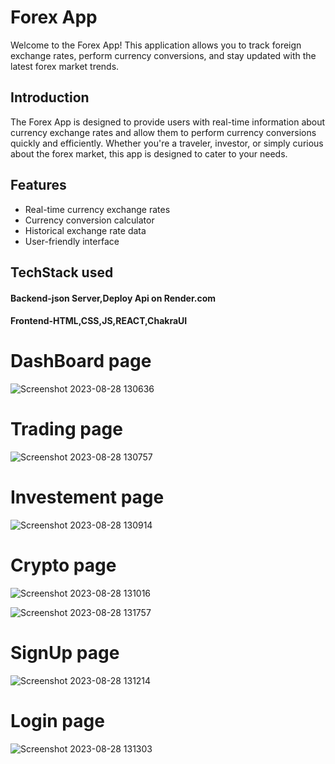 # Forex App

Welcome to the Forex App! This application allows you to track foreign exchange rates, perform currency conversions, and stay updated with the latest forex market trends.


## Introduction
The Forex App is designed to provide users with real-time information about currency exchange rates and allow them to perform currency conversions quickly and efficiently. Whether you're a traveler, investor, or simply curious about the forex market, this app is designed to cater to your needs.

## Features
- Real-time currency exchange rates
- Currency conversion calculator
- Historical exchange rate data
- User-friendly interface
## TechStack used
<h4>Backend-json Server,Deploy Api on Render.com</h4> 
<h4>Frontend-HTML,CSS,JS,REACT,ChakraUI</h4>


# DashBoard page
![Screenshot 2023-08-28 130636](https://github.com/Sushree-01/flying-word-4664/assets/119348515/2b22128c-98ac-460f-9cb0-b19ccdd23a54)

# Trading page
![Screenshot 2023-08-28 130757](https://github.com/Sushree-01/flying-word-4664/assets/119348515/ba41810d-c5c1-4efc-9a3b-8b7755f7fda5)

# Investement page
![Screenshot 2023-08-28 130914](https://github.com/Sushree-01/flying-word-4664/assets/119348515/27931768-75f6-477a-8ba3-35613c07d8da)

# Crypto page
![Screenshot 2023-08-28 131016](https://github.com/Sushree-01/flying-word-4664/assets/119348515/cfd76d69-0122-4f51-989f-163f9c21fb22)


![Screenshot 2023-08-28 131757](https://github.com/Sushree-01/flying-word-4664/assets/119348515/4e14ce16-a8c3-492d-b2d3-589cbc0d1b09)

# SignUp page
![Screenshot 2023-08-28 131214](https://github.com/Sushree-01/flying-word-4664/assets/119348515/4a62e442-9a57-4aa7-8f78-03d1b6ff5f56)

 # Login page
![Screenshot 2023-08-28 131303](https://github.com/Sushree-01/flying-word-4664/assets/119348515/2e2fe4ee-b7d3-4037-8844-f990c3246a47)


